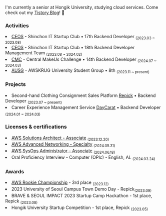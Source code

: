 
I'm currently a senior at Hongik University, studying cloud services. Come check out my <a href="https://popcorn-overflow.tistory.com/">Tistory Blog</a>! 👋

<h3>Activities</h3>
<li><a href="https://github.com/CEOS-Developers">CEOS</a> - Shinchon IT Startup Club • 17th Backend Developer <sub>(2023.03 ~ 2023.08)</sub></li>
<li><a href="https://github.com/CEOS-Developers">CEOS</a> - Shinchon IT Startup Club • 18th Backend Developer Management Team <sub>(2023.08 ~ 2024.02)</sub></li>
<li><a href="https://github.com/Central-MakeUs">CMC</a> - Central MakeUs Challenge • 14th Backend Developer <sub>(2024.07 ~ 2024.03)</sub></li>
<li><a href="https://ausg.me/">AUSG</a> - AWSKRUG University Student Group • 8th <sub>(2023.11 ~ present)</sub></li>

<h3>Projects</h3>
<li>Second-hand Clothing Consignment Sales Platform <a href="https://github.com/Repick-official/repick-server-v2">Repick</a> • Backend Developer <sub>(2023.07 ~ present)</sub></li>
<li>Career Experience Management Service <a href="https://github.com/Central-MakeUs/DayCarat-Server">DayCarat</a> • Backend Developer <sub>(2024.01 ~ 2024.03)</sub></li>

<h3>Licenses & certifications</h3> 
<li><a href="https://www.credly.com/badges/fcdbf795-a718-43c0-be3e-dd1aed7bcdf6/public_url">AWS Solutions Architect - Associate</a> <sub>(2023.12.20)</sub></li>
<li><a href="https://www.credly.com/badges/9f6790c3-5505-4bbf-84d7-3828f34eb8e1/public_url">AWS Advanced Networking - Specialty</a> <sub>(2024.05.31)</sub></li>
<li><a href="https://www.credly.com/badges/100b94ef-3048-4f20-8442-cb1bb6bf80d8/public_url">AWS SysOps Administrator – Associate</a> <sub>(2024.06.18)</sub></li>
<li>Oral Proficiency Interview - Computer (OPIc) - English, AL <sub>(2024.03.24)</sub></li>

<h3>Awards</h3> 
<li><a href="https://popcorn-overflow.tistory.com/27">AWS Rookie Championship</a> - 3rd place <sub>(2023.12)</sub>  
<li>2023 University of Seoul Campus Town Demo Day - Repick<sub>(2023.09)</sub>  
<li>BRAVE & SEOUL IMPACT 2023 Startup Camp Hackathon - 1st place, Repick <sub>(2023.08)</sub>  
<li>Hongik University Startup Competition - 1st place, Repick <sub>(2023.05)</sub>  
